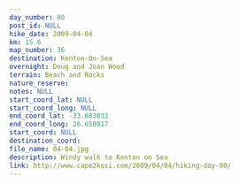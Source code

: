```yaml
---
day_number: 80
post_id: NULL
hike_date: 2009-04-04
km: 15.6
map_number: 36
destination: Kenton-On-Sea
overnight: Doug and Joan Wood
terrain: Beach and Rocks
nature_reserve: 
notes: NULL
start_coord_lat: NULL
start_coord_long: NULL
end_coord_lat: -33.683033
end_coord_long: 26.650917
start_coord: NULL
destination_coord: 
file_name: 04-04.jpg
description: Windy walk to Kenton on Sea
link: http://www.cape2kosi.com/2009/04/04/hiking-day-80/
---
```


